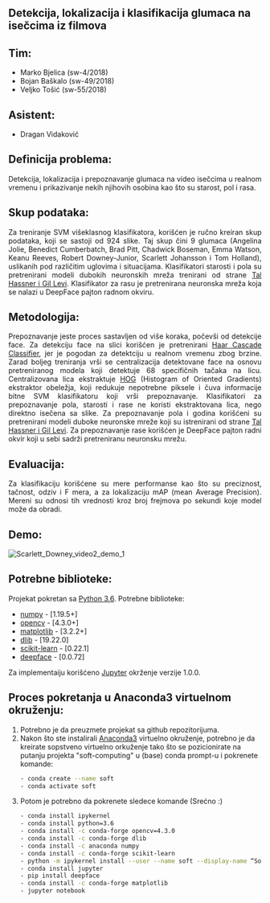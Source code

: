 ## Detekcija, lokalizacija i klasifikacija glumaca na isečcima iz filmova

## Tim:

- Marko Bjelica (sw-4/2018)
- Bojan Baškalo (sw-49/2018)
- Veljko Tošić (sw-55/2018)


## Asistent:

- Dragan Vidaković


## Definicija problema:
<p align="justify">
Detekcija, lokalizacija i prepoznavanje glumaca na video isečcima u realnom vremenu i prikazivanje nekih njihovih osobina kao što su starost, pol i rasa.
</p>

## Skup podataka:

<p align="justify">
Za treniranje SVM višeklasnog klasifikatora, korišćen je ručno kreiran skup podataka, koji se sastoji od 924 slike. Taj skup čini 9 glumaca (Angelina Jolie, Benedict Cumberbatch, Brad Pitt, Chadwick Boseman, Emma Watson, Keanu Reeves, Robert Downey-Junior, Scarlett Johansson i Tom Holland), uslikanih pod različitim uglovima i situacijama.
Klasifikatori starosti i pola su pretrenirani modeli dubokih neuronskih mreža trenirani od strane <a href="https://talhassner.github.io/home/projects/Adience/Adience-data.html">Tal Hassner i Gil Levi</a>.
Klasifikator za rasu je pretrenirana neuronska mreža koja se nalazi u DeepFace pajton radnom okviru.
</p>

## Metodologija:
<p align="justify">
Prepoznavanje jeste proces sastavljen od više koraka, počevši od detekcije face. Za detekciju face na slici korišćen je pretrenirani <a href="https://towardsdatascience.com/hog-histogram-of-oriented-gradients-67ecd887675f">Haar Cascade Classifier</a>, jer je pogodan za detektciju u realnom vremenu zbog brzine. Zarad boljeg treniranja vrši se centralizacija detektovane face na osnovu pretreniranog modela koji detektuje 68 specifičnih tačaka na licu. Centralizovana lica ekstraktuje 
 <a href="https://towardsdatascience.com/hog-histogram-of-oriented-gradients-67ecd887675f">HOG</a> (Histogram of Oriented Gradients) ekstraktor obeležja, koji redukuje nepotrebne piksele i čuva informacije bitne SVM klasifikatoru koji vrši prepoznavanje. 
Klasifikatori za prepoznavanje pola, starosti i rase ne koristi ekstraktovana lica, nego direktno isečena sa slike.
Za prepoznavanje pola i godina korišćeni su pretrenirani modeli duboke neuronske mreže koji su istrenirani od strane <a href="https://talhassner.github.io/home/projects/Adience/Adience-data.html">Tal Hassner i Gil Levi</a>. 
Za prepoznavanje rase korišćen je DeepFace pajton radni okvir koji u sebi sadrži pretreniranu neuronsku mrežu.
</p>

## Evaluacija:
<p align="justify">
Za klasifikaciju korišćene su mere performanse kao što su preciznost, tačnost, odziv i F mera, a za lokalizaciju mAP (mean Average Precision). Mereni su odnosi tih vrednosti kroz broj frejmova po sekundi koje model može da obradi.
</p>


## Demo:
![Scarlett_Downey_video2_demo_1](https://user-images.githubusercontent.com/58345648/150875341-4c40b093-dec0-4325-ac4e-22a2728d253d.gif)

## Potrebne biblioteke:
Projekat pokretan sa [Python 3.6].
Potrebne biblioteke:
 - [numpy] - [1.19.5+]
 - [opencv] - [4.3.0+]
 - [matplotlib] - [3.2.2+]
 - [dlib] - [19.22.0]
 - [scikit-learn] - [0.22.1]
 - [deepface] - [0.0.72]

Za implementaiju korišćeno [Jupyter] okrženje verzije 1.0.0.

## Proces pokretanja u Anaconda3 virtuelnom okruženju:

1. Potrebno je da preuzmete projekat sa github repozitorijuma.
2. Nakon što ste instalirali [Anaconda3] virtuelno okruženje, potrebno je da kreirate sopstveno virtuelno orkuženje tako što se pozicionirate na putanju projekta "soft-computing" u (base) conda prompt-u i pokrenete komande:
    ```sh
    - conda create --name soft
    - conda activate soft
    ```
3. Potom je potrebno da pokrenete sledece komande (Srećno :) 
    ```sh
    - conda install ipykernel
    - conda install python=3.6
    - conda install -c conda-forge opencv=4.3.0
    - conda install -c conda-forge dlib
    - conda install -c anaconda numpy
    - conda install -c conda-forge scikit-learn
    - python -m ipykernel install --user --name soft --display-name “Soft”
    - conda install jupyter
    - pip install deepface
    - conda install -c conda-forge matplotlib
    - jupyter notebook
    ```
[Jupyter]: https://jupyter.org/install
[Python 3.6]: https://www.python.org/downloads/release/python-360/
[numpy]: https://pypi.org/project/numpy/
[opencv]: https://pypi.org/project/opencv-python/
[matplotlib]: https://pypi.org/project/matplotlib/
[dlib]: https://pypi.org/project/dlib/
[scikit-learn]: https://pypi.org/project/scikit-learn/
[deepface]: https://pypi.org/project/deepface/
[Anaconda3]: https://www.anaconda.com/products/individual

